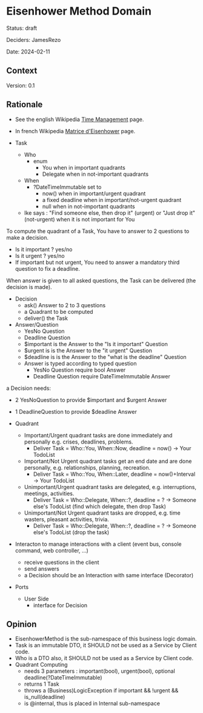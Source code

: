# Eisenhower Method Domain

Status: draft

Deciders: JamesRezo

Date: 2024-02-11

## Context

Version: 0.1

## Rationale

- See the english Wikipedia [Time Management](https://en.wikipedia.org/wiki/Time_management#The_Eisenhower_Method) page.
- In french Wikipedia [Matrice d'Eisenhower](https://fr.wikipedia.org/wiki/Matrice_d'Eisenhower) page.

- Task
  - Who
    - enum
      - You when in important quadrants
      - Delegate when in not-important quadrants
  - When
    - ?DateTimeImmutable set to
      - now() when in important/urgent quadrant
      - a fixed deadline when in important/not-urgent quadrant
      - null when in not-important quadrants
  - Ike says : "Find someone else, then drop it" (urgent) or "Just drop it" (not-urgent) when it is not important for You

To compute the quadrant of a Task, You have to answer to 2 questions to make a decision.

- Is it important ? yes/no
- Is it urgent ? yes/no
- If important but not urgent, You need to answer a mandatory third question to fix a deadline.

When answer is given to all asked questions, the Task can be delivered (the decision is made).

- Decision
  - ask() Answer to 2 to 3 questions
  - a Quadrant to be computed
  - deliver() the Task
- Answer/Question
  - YesNo Question
  - Deadline Question
  - $important is the Answer to the "Is it important" Question
  - $urgent is is the Answer to the "it urgent" Question
  - $deadline is is the Answer to the "what is the deadline" Question
  - Answer is typed according to typed question
    - YesNo Question require bool Answer
    - Deadline Question require DateTimeImmutable Answer

a Decision needs:

- 2 YesNoQuestion to provide $important and $urgent Answer
- 1 DeadlineQuestion to provide $deadline Answer

- Quadrant
  - Important/Urgent quadrant tasks are done immediately and personally e.g. crises, deadlines, problems.
    - Deliver Task = Who::You, When::Now, deadline = now() -> Your TodoList
  - Important/Not Urgent quadrant tasks get an end date and are done personally, e.g. relationships, planning, recreation.
    - Deliver Task = Who::You, When::Later, deadline = now()+Interval -> Your TodoList
  - Unimportant/Urgent quadrant tasks are delegated, e.g. interruptions, meetings, activities.
    - Deliver Task = Who::Delegate, When::?, deadline = ? -> Someone else's TodoList (find which delegate, then drop Task)
  - Unimportant/Not Urgent quadrant tasks are dropped, e.g. time wasters, pleasant activities, trivia.
    - Deliver Task = Who::Delegate, When::?, deadline = ? -> Someone else's TodoList (drop the task)

- Interacton to manage interactions with a client (event bus, console command, web controller, ...)
  - receive questions in the client
  - send answers
  - a Decision should be an Interaction with same interface (Decorator)

- Ports
  - User Side
    - interface for Decision

## Opinion

- EisenhowerMethod is the sub-namespace of this business logic domain.
- Task is an immutable DTO, it SHOULD not be used as a Service by Client code.
- Who is a DTO also, it SHOULD not be used as a Service by Client code.
- Quadrant Computing
  - needs 3 parameters : important(bool), urgent(bool), optional deadline(?DateTimeImmutable)
  - returns 1 Task
  - throws a (Business)LogicException if important && !urgent && is_null(deadline)
  - is @internal, thus is placed in Internal sub-namespace
